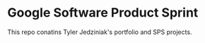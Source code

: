 # Google Software Product Sprint


This repo conatins Tyler Jedziniak's portfolio and SPS projects.
